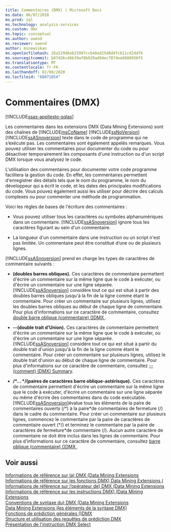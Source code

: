 ```yaml
---
title: Commentaires (DMX) | Microsoft Docs
ms.date: 06/07/2018
ms.prod: sql
ms.technology: analysis-services
ms.custom: dmx
ms.topic: conceptual
ms.author: owend
ms.reviewer: owend
author: minewiskan
ms.openlocfilehash: 26a529d6eb15997ccb48ad25d8d4fcb11cd2ddfb
ms.sourcegitcommit: b87d36c46b39af8b929ad94ec707dee8800950f5
ms.translationtype: MT
ms.contentlocale: fr-FR
ms.lasthandoff: 02/08/2020
ms.locfileid: "68071054"
---
```

# <a name="comments-dmx"></a>Commentaires (DMX)
[!INCLUDE[ssas-appliesto-sqlas](../includes/ssas-appliesto-sqlas.md)]

  Les commentaires dans les extensions DMX (Data Mining Extensions) sont des chaînes de [!INCLUDE[msCoName](../includes/msconame-md.md)] [!INCLUDE[ssNoVersion](../includes/ssnoversion-md.md)] [!INCLUDE[ssASnoversion](../includes/ssasnoversion-md.md)] texte dans le code de programme qui ne s’exécute pas. Les commentaires sont également appelés remarques. Vous pouvez utiliser les commentaires pour documenter du code ou pour désactiver temporairement les composants d'une instruction ou d'un script DMX lorsque vous analysez le code.  
  
 L'utilisation des commentaires pour documenter votre code programme facilitera la gestion du code.  En effet, les commentaires permettent d'enregistrer des détails tels que le nom du programme, le nom du développeur qui a écrit le code, et les dates des principales modifications du code. Vous pouvez également aussi les utiliser pour décrire des calculs complexes ou pour commenter une méthode de programmation.  
  
 Voici les règles de bases de l'écriture des commentaires :  
  
-   Vous pouvez utiliser tous les caractères ou symboles alphanumériques dans un commentaire. 
  [!INCLUDE[ssASnoversion](../includes/ssasnoversion-md.md)] ignore tous les caractères figurant au sein d'un commentaire.  
  
-   La longueur d'un commentaire dans une instruction ou un script n'est pas limitée. Un commentaire peut être constitué d’une ou de plusieurs lignes.  
  
 
  [!INCLUDE[ssASnoversion](../includes/ssasnoversion-md.md)] prend en charge les types de caractères de commentaire suivants :  
  
-   **(doubles barres obliques).** Ces caractères de commentaire permettent d'écrire un commentaire sur la même ligne que le code à exécuter, ou d'écrire un commentaire sur une ligne séparée. 
  [!INCLUDE[ssASnoversion](../includes/ssasnoversion-md.md)] considère tout ce qui est situé à partir des doubles barres obliques jusqu'à la fin de la ligne comme étant le commentaire. Pour créer un commentaire sur plusieurs lignes, utilisez les doubles barres obliques au début de chaque ligne de commentaire. Pour plus d’informations sur ce caractère de commentaire, consultez [double barre oblique &#40;commentaire&#41; &#40;&#41;DMX ](../dmx/double-slash-comment-dmx.md).  
  
-   **--(double trait d’Union).** Ces caractères de commentaire permettent d'écrire un commentaire sur la même ligne que le code à exécuter, ou d'écrire un commentaire sur une ligne séparée. 
  [!INCLUDE[ssASnoversion](../includes/ssasnoversion-md.md)] considère tout ce qui est situé à partir du double trait d'union jusqu'à la fin de la ligne comme étant le commentaire. Pour créer un commentaire sur plusieurs lignes, utilisez le double trait d'union au début de chaque ligne de commentaire. Pour plus d’informations sur ce caractère de commentaire, consultez [--&#40;comment&#41; &#40;DMX&#41; Summary](../dmx/comment-dmx-summary.md).  
  
-   **/\*... \*/(paires de caractères barre oblique-astérisque).** Ces caractères de commentaire permettent d'écrire un commentaire sur la même ligne que le code à exécuter, d'écrire un commentaire sur une ligne séparée ou même d'écrire des commentaires dans du code exécutable. [!INCLUDE[ssASnoversion](../includes/ssasnoversion-md.md)]évalue tous les éléments de la paire de commentaires ouverts (/*) à la paire\*de commentaires de fermeture (/) dans le cadre du commentaire. Pour créer un commentaire sur plusieurs lignes, commencez le commentaire par la paire de caractères de commentaire ouvert (\*/) et terminez le commentaire par la paire de caractères de fermeture\*de commentaire (/). Aucun autre caractère de commentaire ne doit être inclus dans les lignes de commentaire. Pour plus d’informations sur ce caractère de commentaire, consultez [barre oblique &#40;commentaire&#41; &#40;&#41;DMX ](../dmx/slash-star-comment-dmx.md).  
  
## <a name="see-also"></a>Voir aussi  
 [Informations de référence sur la&#41; DMX &#40;Data Mining Extensions](../dmx/data-mining-extensions-dmx-reference.md)   
 [Informations de référence sur les fonctions DMX&#41; Data Mining Extensions &#40;](../dmx/data-mining-extensions-dmx-function-reference.md)   
 [Informations de référence sur l’opérateur de&#41; DMX &#40;Data Mining Extensions](../dmx/data-mining-extensions-dmx-operator-reference.md)   
 [Informations de référence sur les instructions DMX&#41; &#40;Data Mining Extensions](../dmx/data-mining-extensions-dmx-statements.md)   
 [Conventions de syntaxe du&#41; DMX &#40;Data Mining Extensions](../dmx/data-mining-extensions-dmx-syntax-conventions.md)   
 [Data Mining Extensions &#40;les éléments de la syntaxe DMX&#41;](../dmx/data-mining-extensions-dmx-syntax-elements.md)   
 [Fonctions de prédiction générales &#40;&#41;DMX](../dmx/general-prediction-functions-dmx.md)   
 [Structure et utilisation des requêtes de prédiction DMX](../dmx/structure-and-usage-of-dmx-prediction-queries.md)   
 [Présentation de l'instruction DMX Select](../dmx/understanding-the-dmx-select-statement.md)  
  
  

